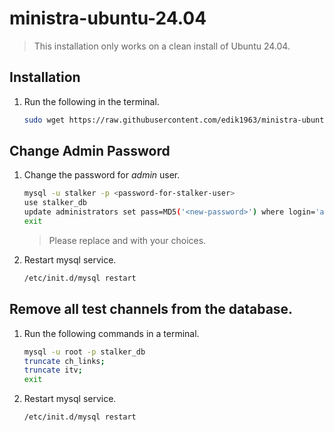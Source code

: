# ministra-ubuntu-24.04

> This installation only works on a clean install of Ubuntu 24.04.

## Installation

1. Run the following in the terminal.

    ```sh
    sudo wget https://raw.githubusercontent.com/edik1963/ministra-ubuntu-24.04/refs/heads/main/install.sh && sudo chmod +x install.sh && sudo ./install.sh -y
    ```


## Change Admin Password

1. Change the password for *admin* user.

    ```sh
    mysql -u stalker -p <password-for-stalker-user>
    use stalker_db
    update administrators set pass=MD5('<new-password>') where login='admin';
    exit
    ```
    > Please replace <password-for-stalker-user> and <new-password> with your choices.

2. Restart mysql service.

    ```sh
    /etc/init.d/mysql restart
    ```


## Remove all test channels from the database.

1. Run the following commands in a terminal.

    ```sh
    mysql -u root -p stalker_db
    truncate ch_links;
    truncate itv;
    exit
    ```

2. Restart mysql service.

    ```sh
    /etc/init.d/mysql restart
    ```